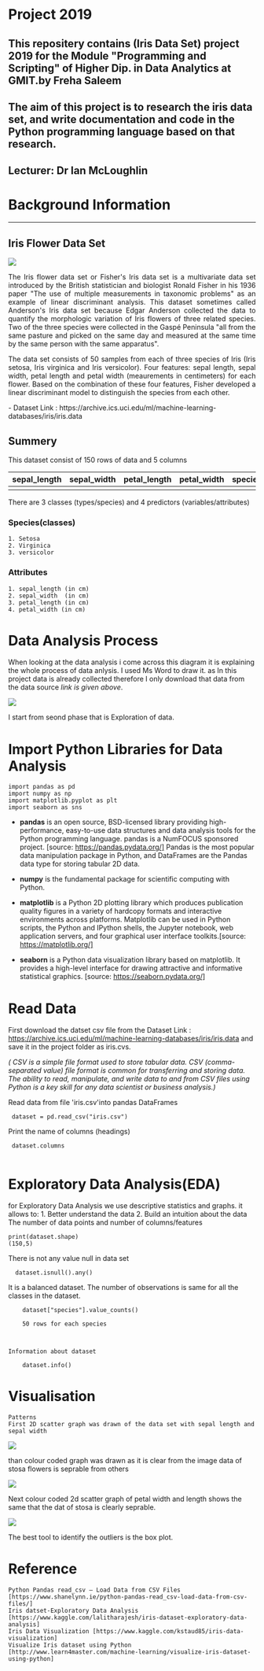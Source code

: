 # Project 2019
This repositery contains (Iris Data Set) project 2019 for the Module "Programming and Scripting" of Higher Dip. in Data Analytics at GMIT.by Freha Saleem
-----
The aim of this project is to research the iris data set, and  write documentation and code in the Python programming language based on that research.
---------
## Lecturer: Dr Ian McLoughlin

# Background Information
-----
## Iris Flower Data Set

![](images/irisimage.png)

<p  align="justify">The Iris flower data set or Fisher's Iris data set is a multivariate data set introduced by the British statistician and biologist Ronald Fisher in his 1936 paper "The use of multiple measurements in taxonomic problems" as an example of linear discriminant analysis. 
This dataset sometimes called Anderson's Iris data set because Edgar Anderson collected the data to quantify the morphologic variation of Iris flowers of three related species. Two of the three species were collected in the Gaspé Peninsula "all from the same pasture and picked on the same day and measured at the same time by the same person with the same apparatus". </p>
<p  align="justify">
The data set consists of 50 samples from each of three species of Iris (Iris setosa, Iris virginica and Iris versicolor).
Four features: sepal length, sepal width, petal length and petal width (meaurements in centimeters) for each flower. Based on the combination of these four features, Fisher developed a linear discriminant model to distinguish the species from each other.</p>
-
Dataset Link : https://archive.ics.uci.edu/ml/machine-learning-databases/iris/iris.data

<h2>Summery</h2>
This dataset consist of 150 rows of data and 5 columns 

| sepal_length  | sepal_width  | petal_length | petal_width | species  |
| :-----------: | :----------: | :----------: | :---------: | :------: |
|               |              |              |             |          |

There are 3 classes (types/species) and 4 predictors (variables/attributes) 
<h3>Species(classes)</h3>
    
    1. Setosa    
    2. Virginica 
    3. versicolor

<h3>Attributes</h3>

    1. sepal_length (in cm)
    2. sepal_width  (in cm)
    3. petal_length (in cm)
    4. petal_width (in cm) 
    
# Data Analysis Process
    
When looking at the data analysis i come across this diagram it is explaining the whole process of data anlysis. I used Ms Word to draw it. as In this project data is already collected therefore  I only download that data from the data source *link is given above*. 

![](images/AnalysisProcess.PNG)

I start from seond phase that is Exploration of data.

# Import Python Libraries for Data Analysis
    
    import pandas as pd    
    import numpy as np
    import matplotlib.pyplot as plt
    import seaborn as sns
    
- **pandas**
        is an open source, BSD-licensed library providing high-performance, easy-to-use data structures and data analysis tools for the Python programming language. pandas is a NumFOCUS sponsored project.
            [source: https://pandas.pydata.org/] 
            Pandas is the most popular data manipulation package in Python, and DataFrames are the Pandas data type for storing tabular 2D data.
 
- **numpy**
        is the fundamental package for scientific computing with Python. 
    
- **matplotlib**
        is a Python 2D plotting library which produces publication quality figures in a variety of hardcopy formats and interactive environments across platforms. Matplotlib can be used in Python scripts, the Python and IPython shells, the Jupyter notebook, web application servers, and four graphical user interface toolkits.[source: https://matplotlib.org/]
    
- **seaborn**
        is a Python data visualization library based on matplotlib. It provides a high-level interface for drawing attractive and informative statistical graphics. [source: https://seaborn.pydata.org/]
    
   
# Read Data
  First download the datset csv file from the 
Dataset Link : https://archive.ics.uci.edu/ml/machine-learning-databases/iris/iris.data and save it in the project folder as iris.cvs.
    
*( CSV is a simple file format used to store tabular data. CSV (comma-separated value) file format is common for transferring and storing data. The ability to read, manipulate, and write data to and from CSV files using Python is a key skill for any data scientist or business analysis.)*
   
  Read data from file 'iris.csv'into pandas DataFrames
  ```
   dataset = pd.read_csv("iris.csv")
   ```  
   Print the name of columns (headings)
   ``` 
    dataset.columns
    
   ```
# Exploratory Data Analysis(EDA)
   
 for Exploratory Data Analysis we use descriptive statistics and graphs. 
 it allows to:
    1. Better understand the data
    2. Build an intuition about the data
The number of data points and number of columns/features
```
print(dataset.shape)
(150,5)
```
There is not any value null in data set
   ``` 
     dataset.isnull().any()
   ```
It is a balanced dataset. The number of observations is same for all the classes in the dataset.
        
        dataset["species"].value_counts()
    
        50 rows for each species
    
   
    
    Information about dataset
    
        dataset.info()
    

# Visualisation
    Patterns
    First 2D scatter graph was drawn of the data set with sepal length and sepal width 
   ![](Figure_1.png)
    <p>than colour coded graph was drawn as it is clear from the image data of stosa flowers is seprable from others</p>
    ![](Figure_2.png)
    <p>Next colour coded 2d scatter graph of petal width and length shows the same that the dat of stosa is clearly seprable.</p>
    ![](Figure_3.png)
    <p>The best tool to identify the outliers is the box plot.</p>
# Reference
    Python Pandas read_csv – Load Data from CSV Files [https://www.shanelynn.ie/python-pandas-read_csv-load-data-from-csv-files/]
    Iris datset-Exploratory Data Analysis [https://www.kaggle.com/lalitharajesh/iris-dataset-exploratory-data-analysis]
    Iris Data Visualization [https://www.kaggle.com/kstaud85/iris-data-visualization]
    Visualize Iris dataset using Python [http://www.learn4master.com/machine-learning/visualize-iris-dataset-using-python]

